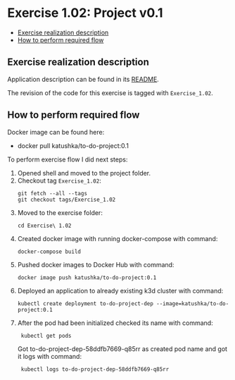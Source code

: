 # Exercise 1.02: Project v0.1

<!-- TOC -->
* [Exercise realization description](#exercise-realization-description)
* [How to perform required flow](#how-to-perform-required-flow)
<!-- TOC -->

## Exercise realization description

Application description can be found in its [README](../to-do-project/README.md).  

The revision of the code for this exercise is tagged with `Exercise_1.02`.  

## How to perform required flow

Docker image can be found here:
- docker pull katushka/to-do-project:0.1

To perform exercise flow I did next steps:

1. Opened shell and moved to the project folder.
2. Checkout tag `Exercise_1.02`:
    ```shell
    git fetch --all --tags
    git checkout tags/Exercise_1.02
    ```
3. Moved to the exercise folder:
    ```shell
    cd Exercise\ 1.02
    ```
4. Created docker image with running docker-compose with command:  
    ```shell
    docker-compose build
   ```
5. Pushed docker images to Docker Hub with command:  
    ```shell
    docker image push katushka/to-do-project:0.1
   ```  
6. Deployed an application to already existing k3d cluster with command:
    ```shell
    kubectl create deployment to-do-project-dep --image=katushka/to-do-project:0.1
    ```
7. After the pod had been initialized checked its name with command:
   ```shell
    kubectl get pods
   ```
   Got to-do-project-dep-58ddfb7669-q85rr as created pod name and got it logs with command:
   ```shell
    kubectl logs to-do-project-dep-58ddfb7669-q85rr 
   ```
